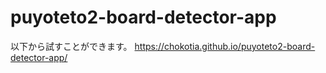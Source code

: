 # puyoteto2-board-detector-app

以下から試すことができます。
https://chokotia.github.io/puyoteto2-board-detector-app/
